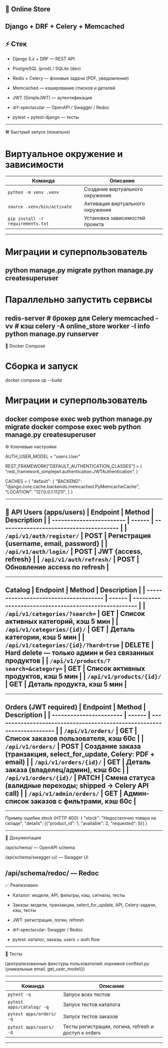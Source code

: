 🚀 Online Store
--------------------------------------------------------------------------------------------------

Django + DRF + Celery + Memcached
--------------------------------------------------------------------------------------------------

⚡ Стек
--------------------------------------------------------------------------------------------------

- Django 5.x + DRF — REST API

- PostgreSQL (prod) / SQLite (dev)

- Redis + Celery — фоновые задачи (PDF, уведомления)

- Memcached — кэширование списков и деталей

- JWT (SimpleJWT) — аутентификация

- drf-spectacular — OpenAPI / Swagger / Redoc

- pytest + pytest-django — тесты

--------------------------------------------------------------------------------------------------
🛠 Быстрый запуск (локально)

# Виртуальное окружение и зависимости

| Команда                           | Описание                         |
|-----------------------------------|----------------------------------|
| `python -m venv .venv`            | Создание виртуального окружения  |
| `source .venv/bin/activate`       | Активация виртуального окружения |
| `pip install -r requirements.txt` | Установка зависимостей проекта   |

--------------------------------------------------------------------------------------------------

# Миграции и суперпользователь

python manage.py migrate
python manage.py createsuperuser
--------------------------------------------------------------------------------------------------

# Параллельно запустить сервисы

redis-server # брокер для Celery
memcached -vv # кэш
celery -A online_store worker -l info
python manage.py runserver
--------------------------------------------------------------------------------------------------
🐳 Docker Compose

# Сборка и запуск

docker compose up --build

# Миграции и суперпользователь

docker compose exec web python manage.py migrate
docker compose exec web python manage.py createsuperuser
--------------------------------------------------------------------------------------------------
⚙️ Ключевые настройки

AUTH_USER_MODEL = "users.User"

REST_FRAMEWORK["DEFAULT_AUTHENTICATION_CLASSES"] = (
"rest_framework_simplejwt.authentication.JWTAuthentication",
)

CACHES = {
"default": {
"BACKEND": "django.core.cache.backends.memcached.PyMemcacheCache",
"LOCATION": "127.0.0.1:11211",
}
}

--------------------------------------------------------------------------------------------------
🔗 API
Users (apps/users)
| Endpoint | Method | Description |
| ------------------------ | ------ | --------------------------------------- |
| `/api/v1/auth/register/` | POST | Регистрация {username, email, password} |
| `/api/v1/auth/login/`    | POST | JWT {access, refresh} |
| `/api/v1/auth/refresh/`  | POST | Обновление access по refresh |
-------------------------------------------------------------------------------

--------------------------------------------------------------------------------------------------------
Catalog
| Endpoint | Method | Description |
| ------------------------------------- | ------ | ---------------------------------------------------- |
| `/api/v1/categories/?search=`         | GET | Список активных категорий, кэш 5 мин |
| `/api/v1/categories/{id}/`            | GET | Деталь категории, кэш 5 мин |
| `/api/v1/categories/{id}/?hard=true`  | DELETE | Hard delete — только админ и без связанных продуктов |
| `/api/v1/products/?search=&category=` | GET | Список активных продуктов, кэш 5 мин |
| `/api/v1/products/{id}/`              | GET | Деталь продукта, кэш 5 мин |
---------------------------------------------------------------------------------------------------------

------------------------------------------------------------------------------------------------------------
Orders (JWT required)
| Endpoint | Method | Description |
| ----------------------- | ------ | ---------------------------------------------------------------------- |
| `/api/v1/orders/`       | GET | Список заказов пользователя, кэш 60с |
| `/api/v1/orders/`       | POST | Создание заказа (транзакция, select\_for\_update, Celery: PDF + email) |
| `/api/v1/orders/{id}/`  | GET | Деталь заказа (владелец/админ), кэш 60с |
| `/api/v1/orders/{id}/`  | PATCH | Смена статуса (валидные переходы; shipped → Celery API call)           |
| `/api/v1/admin/orders/` | GET | Админ-список заказов с фильтрами, кэш 60с |
-------------------------------------------------------------------------------------------------------------

--------------------------------------------------------------------------------------------------
Пример ошибки stock (HTTP 400):
{
"stock": "Недостаточно товара на складе",
"details": [{"product_id": 1, "available": 2, "requested": 5}]
}

--------------------------------------------------------------------------------------------------
📄 Документация

/api/schema/ — OpenAPI schema

/api/schema/swagger-ui/ — Swagger UI

/api/schema/redoc/ — Redoc
--------------------------------------------------------------------------------------------------

✅ Реализовано

- Каталог: модели, API, фильтры, кэш, сигналы, тесты

- Заказы: модели, транзакции, select_for_update, API, Celery-задачи, кэш, тесты

- JWT: регистрация, логин, refresh

- drf-spectacular: Swagger / Redoc

- pytest: каталог, заказы, users + auth flow

--------------------------------------------------------------------------------------------------

🧪 Тесты

Централизованные фикстуры пользователей: корневой conftest.py (уникальные email, get_user_model())


--------------------------------------------------------------------------------------------------

| Команда                   | Описание                                             |
|---------------------------|------------------------------------------------------|
| `pytest -q`               | Запуск всех тестов                                   |
| `pytest apps/catalog/ -q` | Запуск тестов каталога                               |
| `pytest apps/orders/ -q`  | Запуск тестов заказов                                |
| `pytest apps/users/ -q`   | Тесты регистрации, логина, refresh и доступ к orders |

--------------------------------------------------------------------------------------------------
